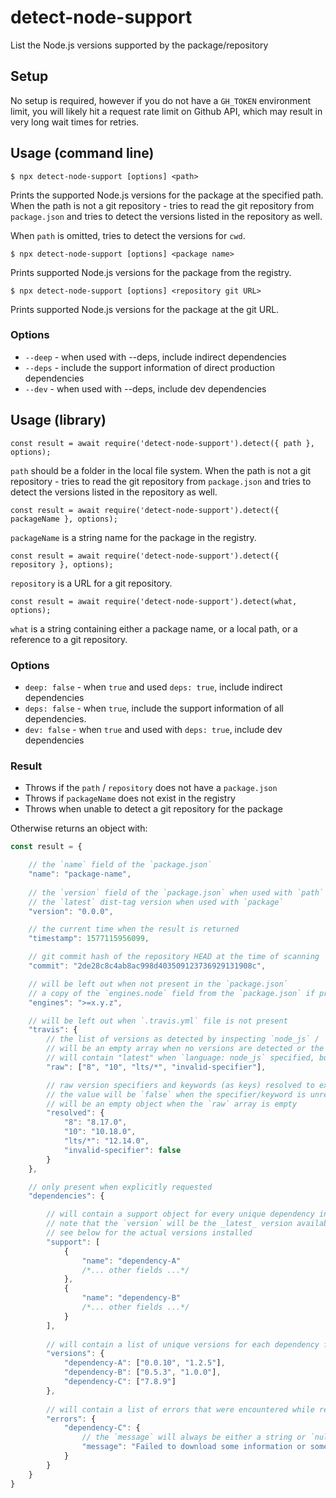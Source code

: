 # detect-node-support

List the Node.js versions supported by the package/repository

## Setup

No setup is required, however if you do not have a `GH_TOKEN` environment limit, you will likely hit a request rate limit on Github API, which may result in very long wait times for retries.

## Usage (command line)

```
$ npx detect-node-support [options] <path>
```

Prints the supported Node.js versions for the package at the specified path. When the path is not a git repository - tries to read the git repository from `package.json` and tries to detect the versions listed in the repository as well.

When `path` is omitted, tries to detect the versions for `cwd`. 

```
$ npx detect-node-support [options] <package name>
```

Prints supported Node.js versions for the package from the registry.

```
$ npx detect-node-support [options] <repository git URL>
```

Prints supported Node.js versions for the package at the git URL.

### Options

* `--deep` - when used with --deps, include indirect dependencies
* `--deps` - include the support information of direct production dependencies
* `--dev` - when used with --deps, include dev dependencies

## Usage (library)

```
const result = await require('detect-node-support').detect({ path }, options);
```

`path` should be a folder in the local file system. When the path is not a git repository - tries to read the git repository from `package.json` and tries to detect the versions listed in the repository as well. 

```
const result = await require('detect-node-support').detect({ packageName }, options);
```

`packageName` is a string name for the package in the registry. 

```
const result = await require('detect-node-support').detect({ repository }, options);
```

`repository` is a URL for a git repository.

```
const result = await require('detect-node-support').detect(what, options);
```

`what` is a string containing either a package name, or a local path, or a reference to a git repository.

### Options

- `deep: false` - when `true` and used `deps: true`, include indirect dependencies
- `deps: false` - when `true`, include the support information of all dependencies.
- `dev: false` - when `true` and used with `deps: true`, include dev dependencies

### Result

- Throws if the `path` / `repository` does not have a `package.json`
- Throws if `packageName` does not exist in the registry
- Throws when unable to detect a git repository for the package

Otherwise returns an object with:

```javascript
const result = {

    // the `name` field of the `package.json`
    "name": "package-name",    
    
    // the `version` field of the `package.json` when used with `path` / `repository`,
    // the `latest` dist-tag version when used with `package`
    "version": "0.0.0",

    // the current time when the result is returned
    "timestamp": 1577115956099,

    // git commit hash of the repository HEAD at the time of scanning
    "commit": "2de28c8c4ab8ac998d403509123736929131908c",

    // will be left out when not present in the `package.json`
    // a copy of the `engines.node` field from the `package.json` if present
    "engines": ">=x.y.z", 

    // will be left out when `.travis.yml` file is not present
    "travis": {
        // the list of versions as detected by inspecting `node_js` / `matrix` configuration
        // will be an empty array when no versions are detected or the project is not a Node.js project
        // will contain "latest" when `language: node_js` specified, but no explicit versions detected
        "raw": ["8", "10", "lts/*", "invalid-specifier"],

        // raw version specifiers and keywords (as keys) resolved to exact Node.js versions (as values)
        // the value will be `false` when the specifier/keyword is unrecognized
        // will be an empty object when the `raw` array is empty
        "resolved": {
            "8": "8.17.0", 
            "10": "10.18.0", 
            "lts/*": "12.14.0",
            "invalid-specifier": false
        }       
    },

    // only present when explicitly requested
    "dependencies": {

        // will contain a support object for every unique dependency in the tree
        // note that the `version` will be the _latest_ version available in the registry
        // see below for the actual versions installed   
        "support": [
            { 
                "name": "dependency-A" 
                /*... other fields ...*/ 
            },
            { 
                "name": "dependency-B" 
                /*... other fields ...*/ 
            }           
        ],
    
        // will contain a list of unique versions for each dependency found in the dependency tree
        "versions": {
            "dependency-A": ["0.0.10", "1.2.5"],
            "dependency-B": ["0.5.3", "1.0.0"],
            "dependency-C": ["7.8.9"]
        },
        
        // will contain a list of errors that were encountered while resolving dependency support information
        "errors": {
            "dependency-C": {
                // the `message` will always be either a string or `null`
                "message": "Failed to download some information or something"
            }       
        }       
    }
}
```

